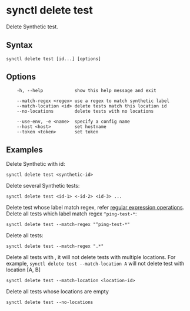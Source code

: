 # synctl delete test

Delete Synthetic test.

## Syntax
```
synctl delete test [id...] [options]
```

## Options
``` 
    -h, --help            show this help message and exit

    --match-regex <regex> use a regex to match synthetic label
    --match-location <id> delete tests match this location id
    --no-locations        delete tests with no locations

    --use-env, -e <name>  specify a config name
    --host <host>         set hostname
    --token <token>       set token
```

## Examples

Delete Synthetic with id:
```
synctl delete test <synthetic-id>
```

Delete several Synthetic tests:
```
synctl delete test <id-1> <-id-2> <id-3> ...
```

Delete test whose label match regex, refer [regular expression operations](https://docs.python.org/3/library/re.html). Delete all tests which label match regex `^ping-test-*`:
```
synctl delete test --match-regex "^ping-test-*"
```

Delete all tests:
```
synctl delete test --match-regex ".*"
```

Delete all tests with <location-id>, it will not delete tests with multiple locations. For example, `synctl delete test --match-location A` will not delete test with location [A, B]
```
synctl delete test --match-location <location-id>
```

Delete all tests whose locations are empty
```
synctl delete test --no-locations
```
